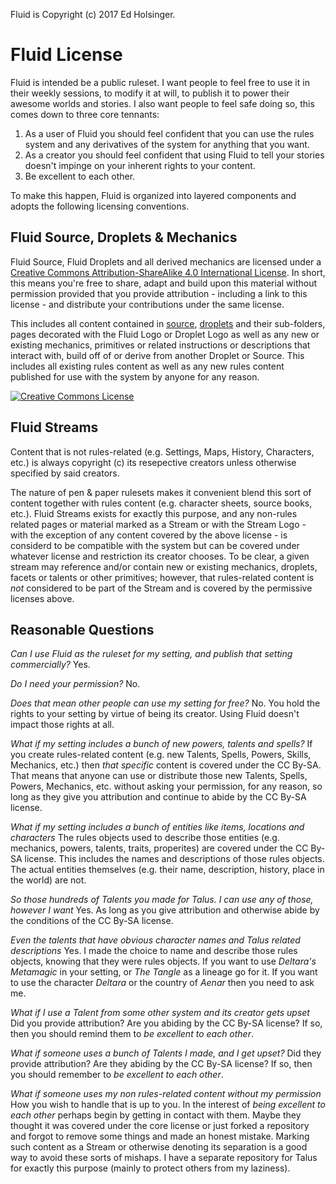 Fluid is Copyright (c) 2017 Ed Holsinger.

# Fluid License

Fluid is intended be a public ruleset. I want people to feel free to use it in their weekly sessions, to modify it at will, to publish it to power their awesome worlds and stories. I also want people to feel safe doing so, this comes down to three core tennants:

1. As a user of Fluid you should feel confident that you can use the rules system and any derivatives of the system for anything that you want.
2. As a creator you should feel confident that using Fluid to tell your stories doesn't impinge on your inherent rights to your content.
3. Be excellent to each other.

To make this happen, Fluid is organized into layered components and adopts the following licensing conventions.

## Fluid Source, Droplets & Mechanics
Fluid Source, Fluid Droplets and all derived mechanics are licensed under a [Creative Commons Attribution-ShareAlike 4.0 International License](http://creativecommons.org/licenses/by-sa/4.0/). In short, this means you're free to share, adapt and build upon this material without permission provided that you provide attribution - including a link to this license - and distribute your contributions under the same license.

This includes all content contained in [source](https://github.com/eschlon/fluid/tree/master/fluid/tiddlers/source/), [droplets](https://github.com/eschlon/fluid/tree/master/fluid/tiddlers/droplets/) and their sub-folders, pages decorated with the Fluid Logo or Droplet Logo as well as any new or existing mechanics, primitives or related instructions or descriptions that interact with, build off of or derive from another Droplet or Source. This includes all existing rules content as well as any new rules content published for use with the system by anyone for any reason.

[![Creative Commons License](https://i.creativecommons.org/l/by-sa/4.0/88x31.png)](http://creativecommons.org/licenses/by-sa/4.0/)

## Fluid Streams
Content that is not rules-related (e.g. Settings, Maps, History, Characters, etc.) is always copyright (c) its resepective creators unless otherwise specified by said creators. 

The nature of pen & paper rulesets makes it convenient blend this sort of content together with rules content (e.g. character sheets, source books, etc.). Fluid Streams exists for exactly this purpose, and any non-rules related pages or material marked as a Stream or with the Stream Logo - with the exception of any content covered by the above license - is considerd to be compatible with the system but can be covered under whatever license and restriction its creator chooses. To be clear, a given stream may reference and/or contain new or existing mechanics, droplets, facets or talents or other primitives; however, that rules-related content is *not* considered to be part of the Stream and is covered by the permissive licenses above.

## Reasonable Questions

*Can I use Fluid as the ruleset for my setting, and publish that setting commercially?*
Yes.

*Do I need your permission?*
No.

*Does that mean other people can use my setting for free?*
No. You hold the rights to your setting by virtue of being its creator. Using Fluid doesn't impact those rights at all. 

*What if my setting includes a bunch of new powers, talents and spells?*
If you create rules-related content (e.g. new Talents, Spells, Powers, Skills, Mechanics, etc.) then *that specific* content is covered under the CC By-SA. That means that anyone can use or distribute those new Talents, Spells, Powers, Mechanics, etc. without asking your permission, for any reason, so long as they give you attribution and continue to abide by the CC By-SA license.

*What if my setting includes a bunch of entities like items, locations and characters*
The rules objects used to describe those entities (e.g. mechanics, powers, talents, traits, properites) are covered under the CC By-SA license. This includes the names and descriptions of those rules objects. The actual entities themselves (e.g. their name, description, history, place in the world) are not.

*So those hundreds of Talents you made for Talus. I can use any of those, however I want*
Yes. As long as you give attribution and otherwise abide by the conditions of the CC By-SA license.

*Even the talents that have obvious character names and Talus related descriptions*
Yes. I made the choice to name and describe those rules objects, knowing that they were rules objects. If you want to use *Deltara's Metamagic* in your setting, or *The Tangle* as a lineage go for it. If you want to use the character *Deltara* or the country of *Aenar* then you need to ask me.

*What if I use a Talent from some other system and its creator gets upset*
Did you provide attribution? Are you abiding by the CC By-SA license? If so, then you should remind them to *be excellent to each other*.

*What if someone uses a bunch of Talents I made, and I get upset?*
Did they provide attribution? Are they abiding by the CC By-SA license? If so, then you should remember to *be excellent to each other*.

*What if someone uses my non rules-related content without my permission*
How you wish to handle that is up to you. In the interest of *being excellent to each other* perhaps begin by getting in contact with them. Maybe they thought it was covered under the core license or just forked a repository and forgot to remove some things and made an honest mistake. Marking such content as a Stream or otherwise denoting its separation is a good way to avoid these sorts of mishaps. I have a separate repository for Talus for exactly this purpose (mainly to protect others from my laziness).
